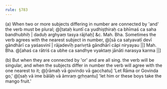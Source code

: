 ```yaml
---
rule: §783
---
```


(a) When two or more subjects differing in number are connected by 'and' the verb must be plural; @[tataḥ kuntī ca yudhiṣṭhiraḥ ca bhīmaś ca saha bandhubhiḥ | daduḥ arghyaṃ tasya rājñaḥ] &c. Mah. Bha. Sometimes the verb agrees with the nearest subject in number, @[sā ca satyavatī devī gāndhārī ca yaśasvinī | rājadevīḥ parivṛtā gāndhārī cāpi niryayau ||] Mah. Bha. @[ahaś ca rātriś ca ubhe ca sandhye vyaktaṃ jānāti narasya karma ||]

(b) But when they are connected by 'or' and are all sing. the verb will be singular, and when the subjects differ in number the verb will agree with the one nearest to it; @[rāmaḥ vā govindo vā gacchatu] 'Let Rāma or Govinda go,' @[saḥ vā ime bālāḥ vā āmraṃ gṛhṇantu] 'let him or these boys take the mango fruit.'